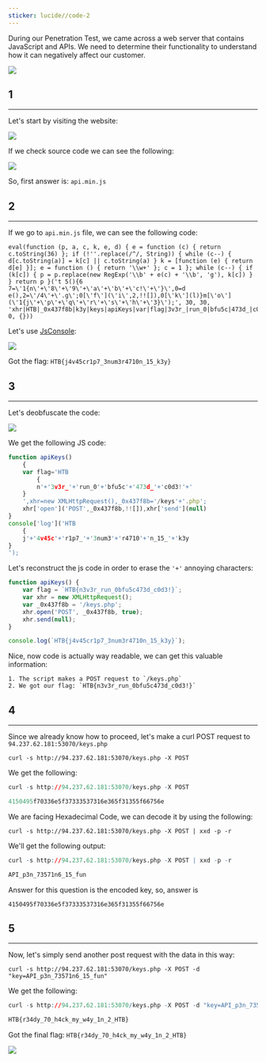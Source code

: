 ```yaml
---
sticker: lucide//code-2
---
```

During our Penetration Test, we came across a web server that contains JavaScript and APIs. We need to determine their functionality to understand how it can negatively affect our customer.

![](../images/Pasted%20image%2020250130135545.png)
## 1
---

Let's start by visiting the website:

![](../images/Pasted%20image%2020250130135630.png)

If we check source code we can see the following:

![](../images/Pasted%20image%2020250130135707.png)

So, first answer is: `api.min.js`

## 2
---

If we go to `api.min.js` file, we can see the following code:

```
eval(function (p, a, c, k, e, d) { e = function (c) { return c.toString(36) }; if (!''.replace(/^/, String)) { while (c--) { d[c.toString(a)] = k[c] || c.toString(a) } k = [function (e) { return d[e] }]; e = function () { return '\\w+' }; c = 1 }; while (c--) { if (k[c]) { p = p.replace(new RegExp('\\b' + e(c) + '\\b', 'g'), k[c]) } } return p }('t 5(){6 7=\'1{n\'+\'8\'+\'9\'+\'a\'+\'b\'+\'c!\'+\'}\',0=d e(),2=\'/4\'+\'.g\';0[\'f\'](\'i\',2,!![]),0[\'k\'](l)}m[\'o\'](\'1{j\'+\'p\'+\'q\'+\'r\'+\'s\'+\'h\'+\'3}\');', 30, 30, 'xhr|HTB|_0x437f8b|k3y|keys|apiKeys|var|flag|3v3r_|run_0|bfu5c|473d_|c0d3|new|XMLHttpRequest|open|php|n_15_|POST||send|null|console||log|4v45c|r1p7_|3num3|r4710|function'.split('|'), 0, {}))
```

Let's use [JsConsole](https://jsconsole.com/):

![](../images/Pasted%20image%2020250130135846.png)

Got the flag: `HTB{j4v45cr1p7_3num3r4710n_15_k3y}`

## 3
---

Let's deobfuscate the code:

![](../images/Pasted%20image%2020250130140233.png)

We get the following JS code:

```js
function apiKeys()
	{
	var flag='HTB
		{
		n'+'3v3r_'+'run_0'+'bfu5c'+'473d_'+'c0d3!'+'
	}
	',xhr=new XMLHttpRequest(),_0x437f8b='/keys'+'.php';
	xhr['open']('POST',_0x437f8b,!![]),xhr['send'](null)
}
console['log']('HTB
	{
	j'+'4v45c'+'r1p7_'+'3num3'+'r4710'+'n_15_'+'k3y
}
');

```

Let's reconstruct the js code in order to erase the `'+'` annoying characters:

```js
function apiKeys() {
    var flag = `HTB{n3v3r_run_0bfu5c473d_c0d3!}`;
    var xhr = new XMLHttpRequest();
    var _0x437f8b = '/keys.php';
    xhr.open('POST', _0x437f8b, true);
    xhr.send(null);
}

console.log(`HTB{j4v45cr1p7_3num3r4710n_15_k3y}`);
```

Nice, now code is actually way readable, we can get this valuable information:

```ad-hint
1. The script makes a POST request to `/keys.php`
2. We got our flag: `HTB{n3v3r_run_0bfu5c473d_c0d3!}`
```

## 4
---

Since we already know how to proceed, let's make a curl POST request to `94.237.62.181:53070/keys.php`

`curl -s http://94.237.62.181:53070/keys.php -X POST`

We get the following:

```r
curl -s http://94.237.62.181:53070/keys.php -X POST

4150495f70336e5f37333537316e365f31355f66756e
```

We are facing Hexadecimal Code, we can decode it by using the following:

`curl -s http://94.237.62.181:53070/keys.php -X POST | xxd -p -r`

We'll get the following output:

```r
curl -s http://94.237.62.181:53070/keys.php -X POST | xxd -p -r

API_p3n_73571n6_15_fun
```

Answer for this question is the encoded key, so, answer is 

`4150495f70336e5f37333537316e365f31355f66756e`

## 5
---

Now, let's simply send another post request with the data in this way:

`curl -s http://94.237.62.181:53070/keys.php -X POST -d "key=API_p3n_73571n6_15_fun"`

We get the following:

```r
curl -s http://94.237.62.181:53070/keys.php -X POST -d "key=API_p3n_73571n6_15_fun"

HTB{r34dy_70_h4ck_my_w4y_1n_2_HTB}
```

Got the final flag: `HTB{r34dy_70_h4ck_my_w4y_1n_2_HTB}`


![](../images/Pasted%20image%2020250130142032.png)

